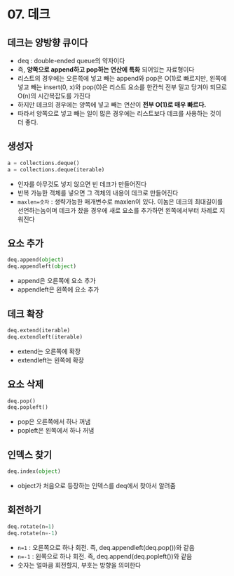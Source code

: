 # 07. 데크

## 데크는 양방향 큐이다

- deq : double-ended queue의 약자이다
- 즉, **양쪽으로 append하고 pop하는 연산에 특화** 되어있는 자료형이다
- 리스트의 경우에는 오른쯕에 넣고 빼는 append와 pop은 O(1)로 빠르지만, 왼쪽에 넣고 빼는 insert(0, x)와 pop(0)은 리스트 요소를 한칸씩 전부 밀고 당겨야 되므로 O(n)의 시간복잡도를 가진다
- 하지만 데크의 경우에는 양쪽에 넣고 빼는 연산이 **전부 O(1)로 매우 빠르다.**
- 따라서 양쪽으로 넣고 빼는 일이 많은 경우에는 리스트보다 데크를 사용하는 것이 더 좋다.

## 생성자

```python
a = collections.deque()
a = collections.deque(iterable)
```

- 인자를 아무것도 넣지 않으면 빈 데크가 만들어진다
- 반복 가능한 객체를 넣으면 그 객체의 내용이 데크로 만들어진다
- `maxlen=숫자` : 생략가능한 매개변수로 maxlen이 있다. 이놈은 데크의 최대길이를 선언하는놈이며 데크가 찼을 경우에 새로 요소를 추가하면 왼쪽에서부터 차례로 지워진다

## 요소 추가

```python
deq.append(object)
deq.appendleft(object)
```

- append은 오른쪽에 요소 추가
- appendleft은 왼쪽에 요소 추가

## 데크 확장

```python
deq.extend(iterable)
deq.extendleft(iterable)
```

- extend는 오른쪽에 확장
- extendleft는 왼쪽에 확장

## 요소 삭제

```python
deq.pop()
deq.popleft()
```

- pop은 오른쪽에서 하나 꺼냄
- popleft은 왼쪽에서 하나 꺼냄

## 인덱스 찾기

```python
deq.index(object)
```

- object가 처음으로 등장하는 인덱스를 deq에서 찾아서 알려줌

## 회전하기

```python
deq.rotate(n=1)
deq.rotate(n=-1)
```

- `n=1` : 오른쪽으로 하나 회전. 즉, deq.appendleft(deq.pop())와 같음
- `n=-1` : 왼쪽으로 하나 회전. 즉, deq.append(deq.popleft())와 같음
- 숫자는 얼마큼 회전할지, 부호는 방향을 의미한다